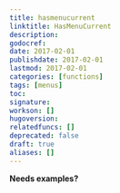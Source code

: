 ```yaml
---
title: hasmenucurrent
linktitle: HasMenuCurrent
description:
godocref:
date: 2017-02-01
publishdate: 2017-02-01
lastmod: 2017-02-01
categories: [functions]
tags: [menus]
toc:
signature:
workson: []
hugoversion:
relatedfuncs: []
deprecated: false
draft: true
aliases: []
---
```


**Needs examples?**